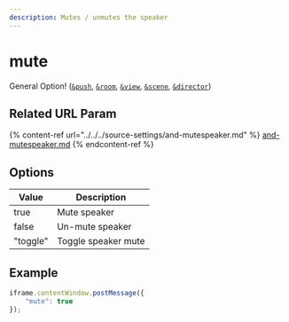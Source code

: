 ```yaml
---
description: Mutes / unmutes the speaker
---
```


# mute

General Option! ([`&push`](../../../source-settings/push.md), [`&room`](../../../general-settings/room.md), [`&view`](../../../advanced-settings/view-parameters/view.md), [`&scene`](../../../advanced-settings/view-parameters/scene.md), [`&director`](../../../viewers-settings/director.md))

## Related URL Param

{% content-ref url="../../../source-settings/and-mutespeaker.md" %}
[and-mutespeaker.md](../../../source-settings/and-mutespeaker.md)
{% endcontent-ref %}

## Options

| Value    | Description         |
| -------- | ------------------- |
| true     | Mute speaker        |
| false    | Un-mute speaker     |
| "toggle" | Toggle speaker mute |

## Example

```javascript
iframe.contentWindow.postMessage({
    "mute": true
});
```
